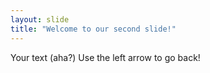 ```yaml
---
layout: slide
title: "Welcome to our second slide!"
---
```

Your text (aha?)
Use the left arrow to go back!
